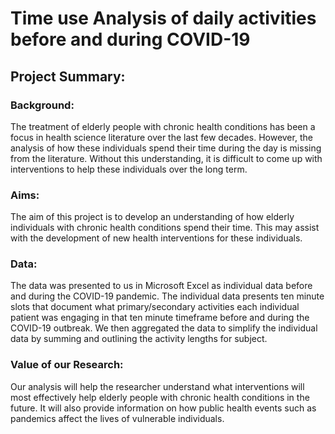 # Time use Analysis of daily activities before and during COVID-19

## Project Summary:

### Background:

The treatment of elderly people with chronic health conditions has been a focus in health science literature over the last few decades. However, the analysis of how these individuals spend their time during the day is missing from the literature. Without this understanding, it is difficult to come up with interventions to help these individuals over the long term. 

### Aims:

The aim of this project is to develop an understanding of how elderly individuals with chronic health conditions spend their time. This may assist with the development of new health interventions for these individuals. 

### Data:

The data was presented to us in Microsoft Excel as individual data before and during the COVID-19 pandemic. The individual data presents ten minute slots that document what primary/secondary activities each individual patient was engaging in that ten minute timeframe before and during the COVID-19 outbreak. We then aggregated the data to simplify the individual data by summing and outlining the activity lengths for subject.

### Value of our Research:

Our analysis will help the researcher understand what interventions will most effectively help elderly people with chronic health conditions in the future. It will also provide information on how public health events such as pandemics affect the lives of vulnerable individuals. 
